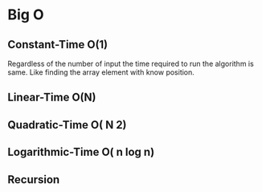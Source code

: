 # Big O   



## Constant-Time O(1)

Regardless of the  number of  input  the time required to run the  algorithm is same. Like  finding the  array   element  with know position.



## Linear-Time  O(N)

## Quadratic-Time O( N 2)

## Logarithmic-Time  O( n  log n)

## Recursion



 